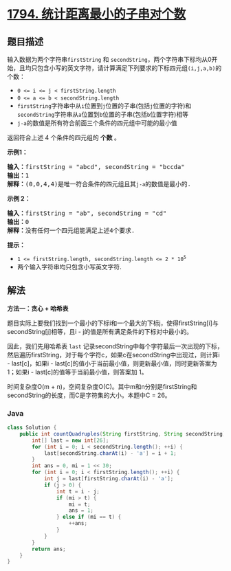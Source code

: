 # [1794. 统计距离最小的子串对个数](https://leetcode.cn/problems/count-pairs-of-equal-substrings-with-minimum-difference)

## 题目描述

<p>输入数据为两个字符串<code>firstString</code> 和 <code>secondString</code>，两个字符串下标均从0开始，且均只包含小写的英文字符，请计算满足下列要求的下标四元组<code>(i,j,a,b)</code>的个数：</p>

<ul>
	<li><code>0 <= i <= j < firstString.length</code></li>
	<li><code>0 <= a <= b < secondString.length</code></li>
	<li><code>firstString</code>字符串中从<code>i</code>位置到<code>j</code>位置的子串(包括<code>j</code>位置的字符)和<code>secondString</code>字符串从<code>a</code>位置到<code>b</code>位置的子串(包括<code>b</code>位置字符)相等</li>
	<li><code>j-a</code>的数值是所有符合前面三个条件的四元组中可能的最小值</li>
</ul>

<p>返回符合上述 4 个条件的四元组的 <strong>个数</strong> 。</p>



<p><strong>示例1：</strong></p>

<pre>
<strong>输入：</strong>firstString = "abcd", secondString = "bccda"
<strong>输出：</strong>1
<strong>解释：</strong>(0,0,4,4)是唯一符合条件的四元组且其<code>j-a</code>的数值是最小的.
</pre>

<p><strong>示例 2：</strong></p>

<pre>
<strong>输入：</strong>firstString = "ab", secondString = "cd"
<strong>输出：</strong>0
<strong>解释：</strong>没有任何一个四元组能满足上述4个要求.
</pre>



<p><strong>提示：</strong></p>

<ul>
	<li><code>1 <= firstString.length, secondString.length <= 2 * 10<sup>5</sup></code></li>
	<li>两个输入字符串均只包含小写英文字符.</li>
</ul>

## 解法

**方法一：贪心 + 哈希表**

题目实际上要我们找到一个最小的下标i和一个最大的下标j，使得firstString[i]与secondString[j]相等，且i - j的值是所有满足条件的下标对中最小的。

因此，我们先用哈希表 `last` 记录secondString中每个字符最后一次出现的下标，然后遍历firstString，对于每个字符c，如果c在secondString中出现过，则计算i - last[c]，如果i - last[c]的值小于当前最小值，则更新最小值，同时更新答案为 1；如果i - last[c]的值等于当前最小值，则答案加 1。

时间复杂度O(m + n)，空间复杂度O(C)。其中m和n分别是firstString和secondString的长度，而C是字符集的大小。本题中C = 26。

### **Java**

```java
class Solution {
    public int countQuadruples(String firstString, String secondString) {
        int[] last = new int[26];
        for (int i = 0; i < secondString.length(); ++i) {
            last[secondString.charAt(i) - 'a'] = i + 1;
        }
        int ans = 0, mi = 1 << 30;
        for (int i = 0; i < firstString.length(); ++i) {
            int j = last[firstString.charAt(i) - 'a'];
            if (j > 0) {
                int t = i - j;
                if (mi > t) {
                    mi = t;
                    ans = 1;
                } else if (mi == t) {
                    ++ans;
                }
            }
        }
        return ans;
    }
}
```
